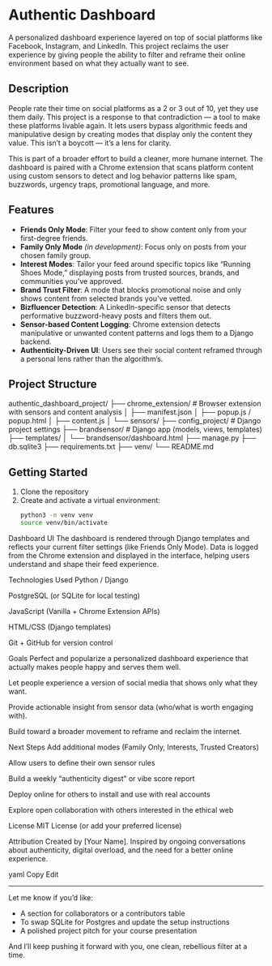 # Authentic Dashboard

A personalized dashboard experience layered on top of social platforms like Facebook, Instagram, and LinkedIn. This project reclaims the user experience by giving people the ability to filter and reframe their online environment based on what they actually want to see.

## Description

People rate their time on social platforms as a 2 or 3 out of 10, yet they use them daily. This project is a response to that contradiction — a tool to make these platforms livable again. It lets users bypass algorithmic feeds and manipulative design by creating modes that display only the content they value. This isn’t a boycott — it’s a lens for clarity.

This is part of a broader effort to build a cleaner, more humane internet. The dashboard is paired with a Chrome extension that scans platform content using custom sensors to detect and log behavior patterns like spam, buzzwords, urgency traps, promotional language, and more.

## Features

- **Friends Only Mode**: Filter your feed to show content only from your first-degree friends.
- **Family Only Mode** *(in development)*: Focus only on posts from your chosen family group.
- **Interest Modes**: Tailor your feed around specific topics like “Running Shoes Mode,” displaying posts from trusted sources, brands, and communities you’ve approved.
- **Brand Trust Filter**: A mode that blocks promotional noise and only shows content from selected brands you've vetted.
- **Bizfluencer Detection**: A LinkedIn-specific sensor that detects performative buzzword-heavy posts and filters them out.
- **Sensor-based Content Logging**: Chrome extension detects manipulative or unwanted content patterns and logs them to a Django backend.
- **Authenticity-Driven UI**: Users see their social content reframed through a personal lens rather than the algorithm’s.

## Project Structure

authentic_dashboard_project/ ├── chrome_extension/ # Browser extension with sensors and content analysis │ ├── manifest.json │ ├── popup.js / popup.html │ ├── content.js │ └── sensors/ ├── config_project/ # Django project settings ├── brandsensor/ # Django app (models, views, templates) ├── templates/ │ └── brandsensor/dashboard.html ├── manage.py ├── db.sqlite3 ├── requirements.txt ├── venv/ └── README.md


## Getting Started

1. Clone the repository
2. Create and activate a virtual environment:
   ```bash
   python3 -m venv venv
   source venv/bin/activate
Dashboard UI
The dashboard is rendered through Django templates and reflects your current filter settings (like Friends Only Mode). Data is logged from the Chrome extension and displayed in the interface, helping users understand and shape their feed experience.

Technologies Used
Python / Django

PostgreSQL (or SQLite for local testing)

JavaScript (Vanilla + Chrome Extension APIs)

HTML/CSS (Django templates)

Git + GitHub for version control

Goals
Perfect and popularize a personalized dashboard experience that actually makes people happy and serves them well.

Let people experience a version of social media that shows only what they want.

Provide actionable insight from sensor data (who/what is worth engaging with).

Build toward a broader movement to reframe and reclaim the internet.

Next Steps
Add additional modes (Family Only, Interests, Trusted Creators)

Allow users to define their own sensor rules

Build a weekly “authenticity digest” or vibe score report

Deploy online for others to install and use with real accounts

Explore open collaboration with others interested in the ethical web

License
MIT License (or add your preferred license)

Attribution
Created by [Your Name]. Inspired by ongoing conversations about authenticity, digital overload, and the need for a better online experience.

yaml
Copy
Edit

---

Let me know if you’d like:
- A section for collaborators or a contributors table
- To swap SQLite for Postgres and update the setup instructions
- A polished project pitch for your course presentation

And I’ll keep pushing it forward with you, one clean, rebellious filter at a time.
